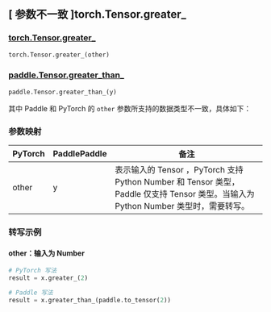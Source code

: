 ## [ 参数不一致 ]torch.Tensor.greater_

### [torch.Tensor.greater_](https://pytorch.org/docs/stable/generated/torch.Tensor.greater_.html)

```python
torch.Tensor.greater_(other)
```

### [paddle.Tensor.greater_than_]()

```python
paddle.Tensor.greater_than_(y)
```

其中 Paddle 和 PyTorch 的 `other` 参数所支持的数据类型不一致，具体如下：
### 参数映射

| PyTorch                          | PaddlePaddle                 | 备注                                                   |
|----------------------------------|------------------------------| ------------------------------------------------------ |
| other  |  y  | 表示输入的 Tensor ，PyTorch 支持 Python Number 和 Tensor 类型， Paddle 仅支持 Tensor 类型。当输入为 Python Number 类型时，需要转写。  |

### 转写示例
#### other：输入为 Number
```python
# PyTorch 写法
result = x.greater_(2)

# Paddle 写法
result = x.greater_than_(paddle.to_tensor(2))
```
